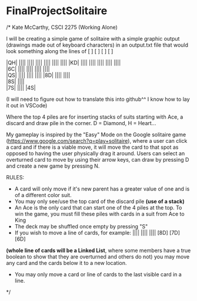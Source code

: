 # FinalProjectSolitaire
/*
Kate McCarthy, CSCI 2275 (Working Alone)

I will be creating a simple game of solitaire with a simple graphic output (drawings made out of keyboard characters) in an output.txt file that would look something along the lines of 
 [    ]   [    ]   [    ]   [    ]

|QH|   ||||  ||||   ||||   ||||   ||||   |||| 
       |KD|  ||||   ||||   ||||   ||||   ||||   
             |6C|   ||||   ||||   ||||   ||||   
                    |QS|   ||||   ||||   ||||
                           |8D|   ||||   ||||    
                                  |8S|   ||||   
                                         |7S|
||||   |4S|

(I will need to figure out how to translate this into github^^ I know how to lay it out in VSCode)

Where the top 4 piles are for inserting stacks of suits starting with Ace, a discard and draw pile in the corner. D = Diamond, H = Heart...

My gameplay is inspired by the "Easy" Mode on the Google solitaire game (https://www.google.com/search?q=play+solitaire), where a user can click a card
and if there is a viable move, it will move the card to that spot as opposed to having the user physically drag it around. 
Users can select an overturned card to move by using their arrow keys, can draw by pressing D and create a new game by pressing N.

RULES: 
- A card will only move if it's new parent has a greater value of one and is of a different color suit. 
- You may only see/use the top card of the discard pile **(use of a stack)**
- An Ace is the only card that can start one of the 4 piles at the top. To win the game, you must fill these piles with cards in a suit from Ace to King
- The deck may be shuffled once empty by pressing "S"
- If you wish to move a line of cards, for example:
||||
||||
||||
[8D]
[7D]
[6D]

**(whole line of cards will be a Linked List**, where some members have a true boolean to show that they are overturned and others do not)
you may move any card and the cards below it to a new location.
- You may only move a card or line of cards to the last visible card in a line.






*/
